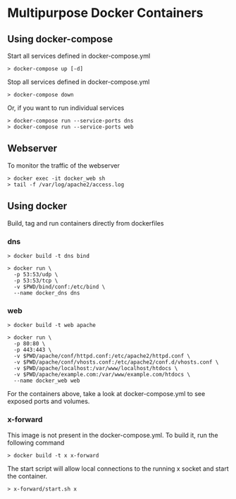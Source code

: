 # Multipurpose Docker Containers

## Using docker-compose
Start all services defined in docker-compose.yml
```
> docker-compose up [-d]
```
Stop all services defined in docker-compose.yml
```
> docker-compose down
```
Or, if you want to run individual services
```
> docker-compose run --service-ports dns
> docker-compose run --service-ports web
```

## Webserver
To monitor the traffic of the webserver
```
> docker exec -it docker_web sh
> tail -f /var/log/apache2/access.log
```

## Using docker
Build, tag and run containers directly from dockerfiles

### dns
```
> docker build -t dns bind
```
```
> docker run \
  -p 53:53/udp \
  -p 53:53/tcp \
  -v $PWD/bind/conf:/etc/bind \
  --name docker_dns dns
```

### web
```
> docker build -t web apache
```
```
> docker run \
  -p 80:80 \
  -p 443:443 \
  -v $PWD/apache/conf/httpd.conf:/etc/apache2/httpd.conf \
  -v $PWD/apache/conf/vhosts.conf:/etc/apache2/conf.d/vhosts.conf \
  -v $PWD/apache/localhost:/var/www/localhost/htdocs \
  -v $PWD/apache/example.com:/var/www/example.com/htdocs \
  --name docker_web web
```
For the containers above, take a look at docker-compose.yml to see exposed ports and volumes.

### x-forward
This image is not present in the docker-compose.yml. To build it, run the following command
```
> docker build -t x x-forward
```
The start script will allow local connections to the running x socket and start the container.
```
> x-forward/start.sh x
```
